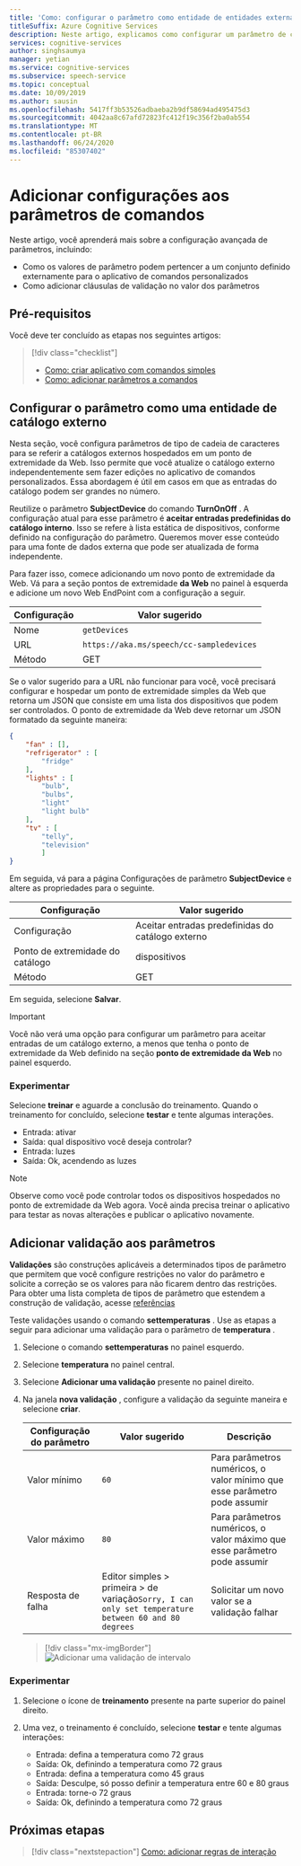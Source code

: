```yaml
---
title: 'Como: configurar o parâmetro como entidade de entidades externas'
titleSuffix: Azure Cognitive Services
description: Neste artigo, explicamos como configurar um parâmetro de cadeia de caracteres para se referir ao catálogo exposto em um ponto de extremidade da Web.
services: cognitive-services
author: singhsaumya
manager: yetian
ms.service: cognitive-services
ms.subservice: speech-service
ms.topic: conceptual
ms.date: 10/09/2019
ms.author: sausin
ms.openlocfilehash: 5417ff3b53526adbaeba2b9df58694ad495475d3
ms.sourcegitcommit: 4042aa8c67afd72823fc412f19c356f2ba0ab554
ms.translationtype: MT
ms.contentlocale: pt-BR
ms.lasthandoff: 06/24/2020
ms.locfileid: "85307402"
---
```

# <a name="add-configurations-to-commands-parameters"></a>Adicionar configurações aos parâmetros de comandos

Neste artigo, você aprenderá mais sobre a configuração avançada de parâmetros, incluindo:

 - Como os valores de parâmetro podem pertencer a um conjunto definido externamente para o aplicativo de comandos personalizados
 - Como adicionar cláusulas de validação no valor dos parâmetros

## <a name="prerequisites"></a>Pré-requisitos

Você deve ter concluído as etapas nos seguintes artigos:

> [!div class="checklist"]
> * [Como: criar aplicativo com comandos simples](./how-to-custom-commands-create-application-with-simple-commands.md)
> * [Como: adicionar parâmetros a comandos](./how-to-custom-commands-add-parameters-to-commands.md)


## <a name="configure-parameter-as-external-catalog-entity"></a>Configurar o parâmetro como uma entidade de catálogo externo

Nesta seção, você configura parâmetros de tipo de cadeia de caracteres para se referir a catálogos externos hospedados em um ponto de extremidade da Web. Isso permite que você atualize o catálogo externo independentemente sem fazer edições no aplicativo de comandos personalizados. Essa abordagem é útil em casos em que as entradas do catálogo podem ser grandes no número.

Reutilize o parâmetro **SubjectDevice** do comando **TurnOnOff** . A configuração atual para esse parâmetro é **aceitar entradas predefinidas do catálogo interno**. Isso se refere à lista estática de dispositivos, conforme definido na configuração do parâmetro. Queremos mover esse conteúdo para uma fonte de dados externa que pode ser atualizada de forma independente.

Para fazer isso, comece adicionando um novo ponto de extremidade da Web. Vá para a seção pontos de extremidade **da Web** no painel à esquerda e adicione um novo Web EndPoint com a configuração a seguir.

| Configuração | Valor sugerido |
|----|----|
| Nome | `getDevices` |
| URL | `https://aka.ms/speech/cc-sampledevices` |
| Método | GET |


Se o valor sugerido para a URL não funcionar para você, você precisará configurar e hospedar um ponto de extremidade simples da Web que retorna um JSON que consiste em uma lista dos dispositivos que podem ser controlados. O ponto de extremidade da Web deve retornar um JSON formatado da seguinte maneira:
    
```json
{
    "fan" : [],
    "refrigerator" : [
        "fridge"
    ],
    "lights" : [
        "bulb",
        "bulbs",
        "light"
        "light bulb"
    ],
    "tv" : [
        "telly",
        "television"
        ]
}

```


Em seguida, vá para a página Configurações de parâmetro **SubjectDevice** e altere as propriedades para o seguinte.

| Configuração | Valor sugerido |
| ----| ---- |
| Configuração | Aceitar entradas predefinidas do catálogo externo |                               
| Ponto de extremidade do catálogo | dispositivos |
| Método | GET |

Em seguida, selecione **Salvar**.

> [!IMPORTANT]
> Você não verá uma opção para configurar um parâmetro para aceitar entradas de um catálogo externo, a menos que tenha o ponto de extremidade da Web definido na seção **ponto de extremidade da Web** no painel esquerdo.

### <a name="try-it-out"></a>Experimentar

Selecione **treinar** e aguarde a conclusão do treinamento. Quando o treinamento for concluído, selecione **testar** e tente algumas interações.

* Entrada: ativar
* Saída: qual dispositivo você deseja controlar?
* Entrada: luzes
* Saída: Ok, acendendo as luzes

> [!NOTE]
> Observe como você pode controlar todos os dispositivos hospedados no ponto de extremidade da Web agora. Você ainda precisa treinar o aplicativo para testar as novas alterações e publicar o aplicativo novamente.

## <a name="add-validation-to-parameters"></a>Adicionar validação aos parâmetros

**Validações** são construções aplicáveis a determinados tipos de parâmetro que permitem que você configure restrições no valor do parâmetro e solicite a correção se os valores para não ficarem dentro das restrições. Para obter uma lista completa de tipos de parâmetro que estendem a construção de validação, acesse [referências](./custom-commands-references.md)

Teste validações usando o comando **settemperaturas** . Use as etapas a seguir para adicionar uma validação para o parâmetro de **temperatura** .

1. Selecione o comando **settemperaturas** no painel esquerdo.
1. Selecione **temperatura** no painel central.
1. Selecione **Adicionar uma validação** presente no painel direito.
1. Na janela **nova validação** , configure a validação da seguinte maneira e selecione **criar**.


    | Configuração do parâmetro | Valor sugerido | Descrição |
    | ---- | ---- | ---- |
    | Valor mínimo | `60` | Para parâmetros numéricos, o valor mínimo que esse parâmetro pode assumir |
    | Valor máximo | `80` | Para parâmetros numéricos, o valor máximo que esse parâmetro pode assumir |
    | Resposta de falha |  Editor simples > primeira > de variação`Sorry, I can only set temperature between 60 and 80 degrees` | Solicitar um novo valor se a validação falhar |

    > [!div class="mx-imgBorder"]
    > ![Adicionar uma validação de intervalo](media/custom-commands/add-validations-temperature.png)

### <a name="try-it-out"></a>Experimentar

1. Selecione o ícone de **treinamento** presente na parte superior do painel direito.

1. Uma vez, o treinamento é concluído, selecione **testar** e tente algumas interações:

    - Entrada: defina a temperatura como 72 graus
    - Saída: Ok, definindo a temperatura como 72 graus
    - Entrada: defina a temperatura como 45 graus
    - Saída: Desculpe, só posso definir a temperatura entre 60 e 80 graus
    - Entrada: torne-o 72 graus
    - Saída: Ok, definindo a temperatura como 72 graus

## <a name="next-steps"></a>Próximas etapas

> [!div class="nextstepaction"]
> [Como: adicionar regras de interação](./how-to-custom-commands-add-interaction-rules.md)
